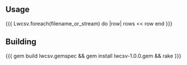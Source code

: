## Usage
{{{
Lwcsv.foreach(filename_or_stream) do |row|
  rows << row
end
}}}

## Building
{{{
gem build lwcsv.gemspec && gem install lwcsv-1.0.0.gem && rake
}}}
